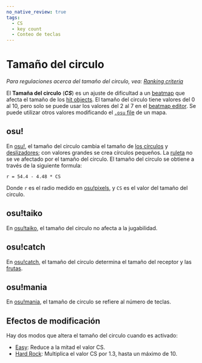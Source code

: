 ```yaml
---
no_native_review: true
tags:
  - CS
  - key count
  - Conteo de teclas
---
```


# Tamaño del circulo

*Para regulaciones acerca del tamaño del circulo, vea: [Ranking criteria](/wiki/Ranking_Criteria)*

El **Tamaña del circulo** (***CS***) es un ajuste de dificultad a un [beatmap](/wiki/Beatmap) que afecta el tamaño de los [hit objects](/wiki/Hit_object). El tamaño del circulo tiene valores del 0 al 10, pero solo se puede usar los valores del 2 al 7 en el [beatmap editor](/wiki/Client/Beatmap_editor). Se puede utilizar otros valores modificando el [`.osu` file](/wiki/osu!_File_Formats/Osu_(file_format)) de un mapa.

## osu!

En [osu!](/wiki/Game_mode/osu!), el tamaño del circulo cambia el tamaño de [los círculos](/wiki/Gameplay/Hit_object/Hit_circle) y [deslizadores](/wiki/Gameplay/Hit_object/Slider); con valores grandes se crea círculos pequeños. La [ruleta](/wiki/Gameplay/Hit_object/Spinner) no se ve afectado por el tamaño del circulo. El tamaño del circulo se obtiene a través de la siguiente formula:

`r = 54.4 - 4.48 * CS`<!-- multiplied by 1.00041 in the end to account for some bug in old replays -->

Donde `r` es el radio medido en [osu!pixels](/wiki/osu!pixel), y `CS` es el valor del tamaño del circulo.

## osu!taiko

En [osu!taiko](/wiki/Game_mode/osu!taiko), el tamaño del circulo no afecta a la jugabilidad.

## osu!catch

En [osu!catch](/wiki/Game_mode/osu!catch), el tamaño del circulo determina el tamaño del receptor y las [frutas](/wiki/Gameplay/Hit_object/Fruit).

## osu!mania

En [osu!mania](/wiki/Game_mode/osu!mania), el tamaño de circulo se refiere al número de teclas.

## Efectos de modificación

Hay dos modos que altera el tamaño del circulo cuando es activado:

- [Easy](/wiki/Game_modifier/Easy): Reduce a la mitad el valor CS.
- [Hard Rock](/wiki/Game_modifier/Hard_Rock): Multiplica el valor CS por 1.3, hasta un máximo de 10.
